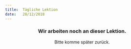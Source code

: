```yaml
---
title:  Tägliche Lektion
date:   28/12/2018
---
```


### <center>Wir arbeiten noch an dieser Lektion.</center>
<center>Bitte komme später zurück.</center>